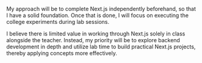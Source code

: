 My approach will be to complete Next.js independently beforehand, so that I have a solid foundation. Once that is done, I will focus on executing the college experiments during lab sessions.

I believe there is limited value in working through Next.js solely in class alongside the teacher. Instead, my priority will be to explore backend development in depth and utilize lab time to build practical Next.js projects, thereby applying concepts more effectively.